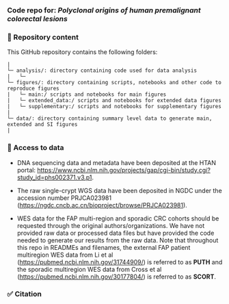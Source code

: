 ### Code repo for: *Polyclonal origins of human premalignant colorectal lesions*

### :file_folder: Repository content ###

This GitHub repository contains the following folders:
```
| 
└─ analysis/: directory containing code used for data analysis
|   └─ 
└─ figures/: directory containing scripts, notebooks and other code to reproduce figures
|   └─ main:/ scripts and notebooks for main figures
|   └─ extended_data:/ scripts and notebooks for extended data figures
|   └─ supplementary:/ scripts and notebooks for supplementary figures
| 
└─ data/: directory containing summary level data to generate main, extended and SI figures
|   
```

### :file_folder: Access to data
- DNA sequencing data and metadata have been deposited at the HTAN portal: https://www.ncbi.nlm.nih.gov/projects/gap/cgi-bin/study.cgi?study_id=phs002371.v3.p1.

- The raw single-crypt WGS data have been deposited in NGDC under the accession number PRJCA023981 (https://ngdc.cncb.ac.cn/bioproject/browse/PRJCA023981).
  
- WES data for the FAP multi-region and sporadic CRC cohorts should be requested through the original authors/organizations. We have not provided raw data or processed data files but have provided the code needed to generate our results from the raw data. Note that throughout this repo in READMEs and filenames, the external FAP patient multiregion WES data from Li et al (https://pubmed.ncbi.nlm.nih.gov/31744909/) is referred to as **PUTH** and the sporadic multiregion WES data from Cross et al (https://pubmed.ncbi.nlm.nih.gov/30177804/) is referred to as **SCORT**.

### :white_check_mark: Citation


